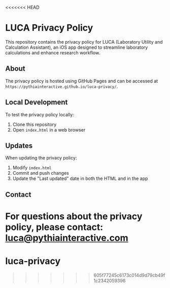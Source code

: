 <<<<<<< HEAD
# LUCA Privacy Policy

This repository contains the privacy policy for LUCA (Laboratory Utility and Calculation Assistant), an iOS app designed to streamline laboratory calculations and enhance research workflow.

## About

The privacy policy is hosted using GitHub Pages and can be accessed at `https://pythiainteractive.github.io/luca-privacy/`.

## Local Development

To test the privacy policy locally:

1. Clone this repository
2. Open `index.html` in a web browser

## Updates

When updating the privacy policy:

1. Modify `index.html`
2. Commit and push changes
3. Update the "Last updated" date in both the HTML and in the app

## Contact

For questions about the privacy policy, please contact: luca@pythiainteractive.com 
=======
# luca-privacy
>>>>>>> 605f77245c6173c014d9d79cb49f1c2342059396
